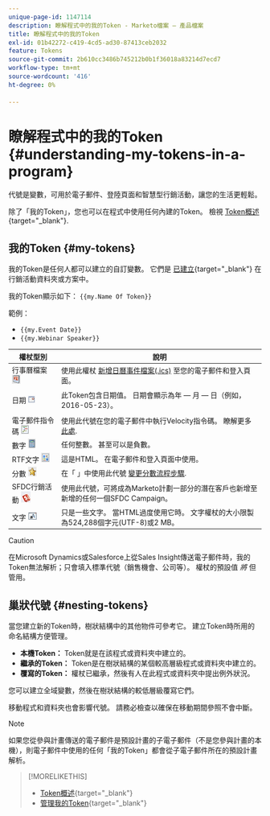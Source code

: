 ```yaml
---
unique-page-id: 1147114
description: 瞭解程式中的我的Token - Marketo檔案 — 產品檔案
title: 瞭解程式中的我的Token
exl-id: 01b42272-c419-4cd5-ad30-87413ceb2032
feature: Tokens
source-git-commit: 2b610cc3486b745212b0b1f36018a83214d7ecd7
workflow-type: tm+mt
source-wordcount: '416'
ht-degree: 0%

---
```


# 瞭解程式中的我的Token {#understanding-my-tokens-in-a-program}

代號是變數，可用於電子郵件、登陸頁面和智慧型行銷活動，讓您的生活更輕鬆。

除了「我的Token」，您也可以在程式中使用任何內建的Token。 檢視 [Token概述](/help/marketo/product-docs/demand-generation/landing-pages/personalizing-landing-pages/tokens-overview.md){target="_blank"}.

## 我的Token  {#my-tokens}

我的Token是任何人都可以建立的自訂變數。 它們是 [已建立](/help/marketo/product-docs/core-marketo-concepts/programs/tokens/managing-my-tokens.md){target="_blank"} 在行銷活動資料夾或方案中。

我的Token顯示如下： `{{my.Name Of Token}}`

範例：

* `{{my.Event Date}}`
* `{{my.Webinar Speaker}}`

<table> 
 <thead> 
  <tr> 
   <th>權杖型別</th> 
   <th>說明</th> 
  </tr> 
 </thead> 
 <tbody> 
  <tr> 
   <td>行事曆檔案 <img alt="—" src="assets/image2014-9-25-16-3a44-3a19.png" data-linked-resource-id="3083230" data-linked-resource-type="attachment" data-base-url="https://docs.marketo.com" data-linked-resource-container-id="1147114"></td> 
   <td>使用此權杖 <a href="/help/marketo/product-docs/email-marketing/general/functions-in-the-editor/create-a-calendar-event-ics-file.md">新增日曆事件檔案(.i</a><a href="/help/marketo/product-docs/email-marketing/general/functions-in-the-editor/create-a-calendar-event-ics-file.md">cs)</a> 至您的電子郵件和登入頁面。</td> 
  </tr> 
  <tr> 
   <td><p>日期 <img alt="--" src="assets/image2014-9-25-16-3a44-3a47.png" data-linked-resource-id="3083231" data-linked-resource-type="attachment" data-base-url="https://docs.marketo.com" data-linked-resource-container-id="1147114"></p></td> 
   <td>此Token包含日期值。 日期會顯示為年 — 月 — 日（例如，2016-05-23）。</td> 
  </tr> 
  <tr> 
   <td>電子郵件指令碼 <img alt="--" src="assets/image2014-9-25-16-3a45-3a4.png" data-linked-resource-id="3083232" data-linked-resource-type="attachment" data-base-url="https://docs.marketo.com" data-linked-resource-container-id="1147114"></td> 
   <td>使用此代號在您的電子郵件中執行Velocity指令碼。 瞭解更多 <a href="https://experienceleague.adobe.com/en/docs/marketo-developer/marketo/email-scripting" title="關注連結" rel="nofollow">此處</a>. </td> 
  </tr> 
  <tr> 
   <td>數字<span> <img alt="--" src="assets/image2014-9-25-16-3a45-3a25.png" data-linked-resource-id="3083233" data-linked-resource-type="attachment" data-base-url="https://docs.marketo.com" data-linked-resource-container-id="1147114"></span></td> 
   <td>任何整數。 甚至可以是負數。</td> 
  </tr> 
  <tr> 
   <td>RTF文字 <img alt="--" src="assets/image2014-9-25-16-3a46-3a22.png" data-linked-resource-id="3083234" data-linked-resource-type="attachment" data-base-url="https://docs.marketo.com" data-linked-resource-container-id="1147114"></td> 
   <td>這是HTML。 在電子郵件和登入頁面中使用。</td> 
  </tr> 
  <tr> 
   <td>分數 <img alt="--" src="assets/image2014-9-25-16-3a46-3a39.png" data-linked-resource-id="3083235" data-linked-resource-type="attachment" data-base-url="https://docs.marketo.com" data-linked-resource-container-id="1147114"></td> 
   <td>在「 」中使用此代號 <a href="/help/marketo/product-docs/core-marketo-concepts/smart-campaigns/flow-actions/use-tokens-in-flow-steps.md">變更分數流程步驟</a>. </td> 
  </tr> 
  <tr> 
   <td colspan="1">SFDC行銷活動 <img alt="--" src="assets/sfdc-campaign-icon.jpg" data-linked-resource-id="11379761" data-linked-resource-type="attachment" data-base-url="https://docs.marketo.com" data-linked-resource-container-id="1147114" title="--"></td> 
   <td colspan="1">使用此代號，可將成為Marketo計劃一部分的潛在客戶也新增至新增的任何一個SFDC Campaign。</td> 
  </tr> 
  <tr> 
   <td>文字 <img alt="--" src="assets/image2014-9-25-16-3a46-3a54.png" data-linked-resource-id="3083236" data-linked-resource-type="attachment" data-base-url="https://docs.marketo.com" data-linked-resource-container-id="1147114"></td> 
   <td>只是一些文字。 當HTML過度使用它時。 文字權杖的大小限製為524,288個字元(UTF-8)或2 MB。</td> 
  </tr> 
 </tbody> 
</table>

>[!CAUTION]
>
>在Microsoft Dynamics或Salesforce上從Sales Insight傳送電子郵件時，我的Token無法解析；只會填入標準代號（銷售機會、公司等）。 權杖的預設值 _將_ 但管用。

## 巢狀代號 {#nesting-tokens}

當您建立新的Token時，樹狀結構中的其他物件可參考它。 建立Token時所用的命名結構方便管理。

* **本機Token：** Token就是在該程式或資料夾中建立的。
* **繼承的Token：** Token是在樹狀結構的某個較高層級程式或資料夾中建立的。
* **覆寫的Token：** 權杖已繼承，然後有人在此程式或資料夾中提出例外狀況。

您可以建立全域變數，然後在樹狀結構的較低層級覆寫它們。

移動程式和資料夾也會影響代號。 請務必檢查以確保在移動期間參照不會中斷。

>[!NOTE]
>
>如果您從參與計畫傳送的電子郵件是預設計畫的子電子郵件（不是您參與計畫的本機），則電子郵件中使用的任何「我的Token」都會從子電子郵件所在的預設計畫解析。

>[!MORELIKETHIS]
>
>* [Token概述](/help/marketo/product-docs/demand-generation/landing-pages/personalizing-landing-pages/tokens-overview.md){target="_blank"}
>* [管理我的Token](/help/marketo/product-docs/core-marketo-concepts/programs/tokens/managing-my-tokens.md){target="_blank"}
